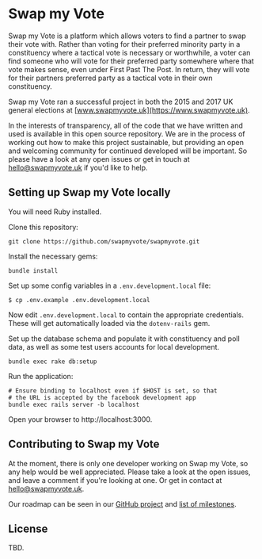 # Swap my Vote

Swap my Vote is a platform which allows voters to find a partner to swap their vote with.
Rather than voting for their preferred minority party in a constituency where a tactical
vote is necessary or worthwhile, a voter can find someone who will vote for their preferred
party somewhere where that vote makes sense, even under First Past The Post. In return, they
will vote for their partners preferred party as a tactical vote in their own constituency.

Swap my Vote ran a successful project in both the 2015 and 2017 UK general elections at
[www.swapmyvote.uk](https://www.swapmyvote.uk).

In the interests of transparency, all of the code that we have written and used is available
in this open source repository. We are in the process of working out how to make this project
sustainable, but providing an open and welcoming community for continued developed will be
important. So please have a look at any open issues or get in touch at hello@swapmyvote.uk if you'd like to help.

## Setting up Swap my Vote locally

You will need Ruby installed.

Clone this repository:

    git clone https://github.com/swapmyvote/swapmyvote.git

Install the necessary gems:

    bundle install

Set up some config variables in a `.env.development.local` file:

    $ cp .env.example .env.development.local

Now edit `.env.development.local` to contain the appropriate credentials.  These will get automatically loaded via the `dotenv-rails` gem.

Set up the database schema and populate it with constituency and poll data, as well as some test users accounts for local development.

    bundle exec rake db:setup

Run the application:

    # Ensure binding to localhost even if $HOST is set, so that
    # the URL is accepted by the facebook development app
    bundle exec rails server -b localhost

Open your browser to http://localhost:3000.

## Contributing to Swap my Vote

At the moment, there is only one developer working on Swap my Vote, so any help would be well appreciated. Please take a look at the open issues, and leave a comment if you're looking at one. Or get in contact at hello@swapmyvote.uk.

Our roadmap can be seen in our [GitHub project](https://github.com/orgs/swapmyvote/projects/1)
and [list of milestones](https://github.com/swapmyvote/swapmyvote/milestones?direction=asc&sort=due_date).

## License

TBD.
